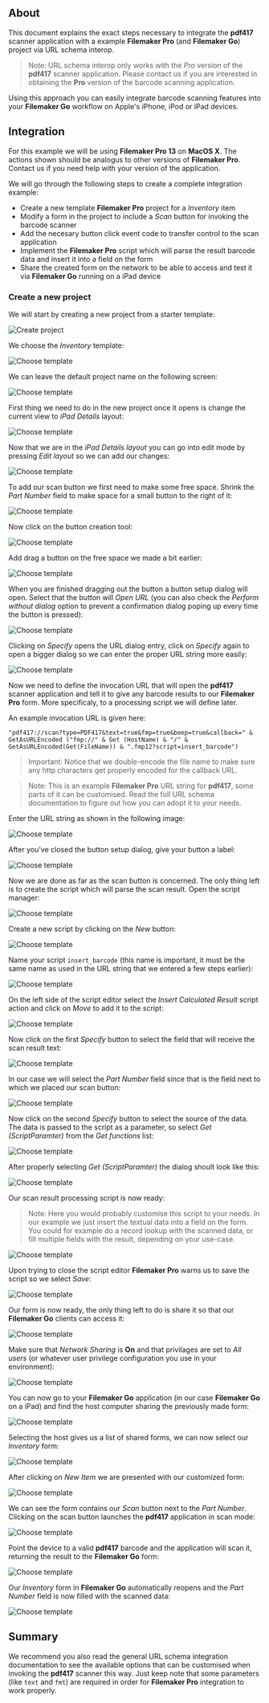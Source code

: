 ## About

This document explains the exact steps necessary to integrate the **pdf417** scanner application with a example **Filemaker Pro** (and **Filemaker Go**) project via URL schema interop.

> Note: URL schema interop only works with the *Pro* version of the **pdf417** scanner application. Please contact us if you are interested in obtaining the **Pro** version of the barcode scanning application.

Using this approach you can easily integrate barcode scanning features into your **Filemaker Go** workflow on Apple's iPhone, iPod or iPad devices.

## Integration

For this example we will be using **Filemaker Pro 13** on **MacOS X**. The actions shown should be analogus to other versions of **Filemaker Pro**. Contact us if you need help with your version of the application.

We will go through the following steps to create a complete integration example:

+ Create a new template **Filemaker Pro** project for a *Inventory* item
+ Modify a form in the project to include a *Scan* button for invoking the barcode scanner
+ Add the necesary button click event code to transfer control to the scan application
+ Implement the **Filemaker Pro** script which will parse the result barcode data and insert it into a field on the form
+ Share the created form on the network to be able to access and test it via **Filemaker Go** running on a iPad device

### Create a new project

We will start by creating a new project from a starter template:

![Create project](screenshots/screen1.png)

We choose the *Inventory* template:

![Choose template](screenshots/screen2.png)

We can leave the default project name on the following screen:

![Choose template](screenshots/screen3.png)

First thing we need to do in the new project once it opens is change the current view to *iPad Details* layout:

![Choose template](screenshots/screen4.png)

Now that we are in the *iPad Details layout* you can go into edit mode by pressing *Edit layout* so we can add our changes:

![Choose template](screenshots/screen5.png)

To add our scan button we first need to make some free space. Shrink the *Part Number* field to make space for a small button to the right of it:

![Choose template](screenshots/screen6.png)

Now click on the button creation tool:

![Choose template](screenshots/screen7.png)

Add drag a button on the free space we made a bit earlier:

![Choose template](screenshots/screen8.png)

When you are finished dragging out the button a button setup dialog will open. Select that the button will *Open URL* (you can also check the *Perform without dialog* option to prevent a confirmation dialog poping up every time the button is pressed):

![Choose template](screenshots/screen9.png)

Clicking on *Specify* opens the URL dialog entry, click on *Specify* again to open a bigger dialog so we can enter the proper URL string more easily:

![Choose template](screenshots/screen10.png)

Now we need to define the invocation URL that will open the **pdf417** scanner application and tell it to give any barcode results to our **Filemaker Pro** form. More specificaly, to a processing script we will define later.

An example invocation URL is given here:

    "pdf417://scan?type=PDF417&text=true&fmp=true&beep=true&callback=" & GetAsURLEncoded ("fmp://" & Get (HostName) & "/" & GetAsURLEncoded(Get(FileName)) & ".fmp12?script=insert_barcode")

> Important: Notice that we double-encode the file name to make sure any http characters get properly encoded for the callback URL.

> Note: This is an example **Filemaker Pro** URL string for **pdf417**, some parts of it can be customised. Read the full URL schema documentation to figure out how you can adopt it to your needs.

Enter the URL string as shown in the following image:

![Choose template](screenshots/screen11.png)

After you've closed the button setup dialog, give your button a label:

![Choose template](screenshots/screen12.png)

Now we are done as far as the scan button is concerned. The only thing left is to create the script which will parse the scan result. Open the script manager:

![Choose template](screenshots/screen13.png)

Create a new script by clicking on the *New* button:

![Choose template](screenshots/screen14.png)

Name your script `insert_barcode` (this name is important, it must be the same name as used in the URL string that we entered a few steps earlier):

![Choose template](screenshots/screen15.png)

On the left side of the script editor select the *Insert Calculated Result* script action and click on *Move* to add it to the script:

![Choose template](screenshots/screen16.png)

Now click on the first *Specify* button to select the field that will receive the scan result text:

![Choose template](screenshots/screen17.png)

In our case we will select the *Part Number* field since that is the field next to which we placed our scan button:

![Choose template](screenshots/screen18.png)

Now click on the second *Specify* button to select the source of the data. The data is passed to the script as a parameter, so select *Get (ScriptParamter)* from the *Get functions* list:

![Choose template](screenshots/screen19.png)

After properly selecting *Get (ScriptParamter)* the dialog shoult look like this:

![Choose template](screenshots/screen20.png)

Our scan result processing script is now ready:

> Note: Here you would probably customise this script to your needs. In our example we just insert the textual data into a field on the form. You could for example do a record lookup with the scanned data, or fill multiple fields with the result, depending on your use-case.

![Choose template](screenshots/screen21.png)

Upon trying to close the script editor **Filemaker Pro** warns us to save the script so we select *Save*:

![Choose template](screenshots/screen22.png)

Our form is now ready, the only thing left to do is share it so that our **Filemaker Go** clients can access it:

![Choose template](screenshots/screen23.png)

Make sure that *Network Sharing* is **On** and that privilages are set to *All users* (or whatever user privilege configuration you use in your environment):

![Choose template](screenshots/screen24.png)

You can now go to your **Filemaker Go** application (in our case **Filemaker Go** on a iPad) and find the host computer sharing the previously made form:

![Choose template](screenshots/ipad1.png)

Selecting the host gives us a list of shared forms, we can now select our *Inventory* form:

![Choose template](screenshots/ipad2.png)

After clicking on *New Item* we are presented with our customized form:

![Choose template](screenshots/ipad3.png)

We can see the form contains our *Scan* button next to the *Part Number*. Clicking on the scan button launches the **pdf417** application in scan mode:

![Choose template](screenshots/ipad4.png)

Point the device to a valid **pdf417** barcode and the application will scan it, returning the result to the **Filemaker Go** form:

![Choose template](screenshots/ipad5.png)

Our *Inventory* form in **Filemaker Go** automatically reopens and the *Part Number* field is now filled with the scanned data:

![Choose template](screenshots/ipad6.png)

## Summary

We recommend you also read the general URL schema integration documentation to see the available options that can be customised when invoking the **pdf417** scanner this way. Just keep note that some parameters (like `text` and `fmt`) are required in order for **Filemaker Pro** integration to work properly.
